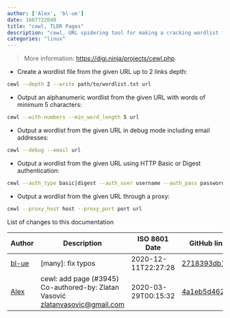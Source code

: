 ```yaml
---
author: ['Alex', 'bl-ue']
date: 1607722048
title: "cewl, TLDR Pages"
description: "cewl, URL spidering tool for making a cracking wordlist from web content."
categories: "linux"
---
```

> More information: <https://digi.ninja/projects/cewl.php>.

- Create a wordlist file from the given URL up to 2 links depth:

```bash
cewl --depth 2 --write path/to/wordlist.txt url
```

- Output an alphanumeric wordlist from the given URL with words of minimum 5 characters:

```bash
cewl --with-numbers --min_word_length 5 url
```

- Output a wordlist from the given URL in debug mode including email addresses:

```bash
cewl --debug --email url
```

- Output a wordlist from the given URL using HTTP Basic or Digest authentication:

```bash
cewl --auth_type basic|digest --auth_user username --auth_pass password url
```

- Output a wordlist from the given URL through a proxy:

```bash
cewl --proxy_host host --proxy_port port url
```
List of changes to this documentation


Author | Description | ISO 8601 Date | GitHub link
------|-----|-----|-----
[bl-ue](mailto:54780737+bl-ue@users.noreply.github.com) | [many]: fix typos | 2020-12-11T22:27:28 | [2718393db1a3](https://github.com/tldr-pages/tldr/commit/2718393db1a358b04f94effb6a8b16e61647fb0b)
[Alex](mailto:alexandre.dhondt@gmail.com) | cewl: add page (#3945) Co-authored-by: Zlatan Vasović <zlatanvasovic@gmail.com> | 2020-03-29T00:15:32 | [4a1eb5d462ef](https://github.com/tldr-pages/tldr/commit/4a1eb5d462ef9ea30387b8ad15e0997129da5a8d)

